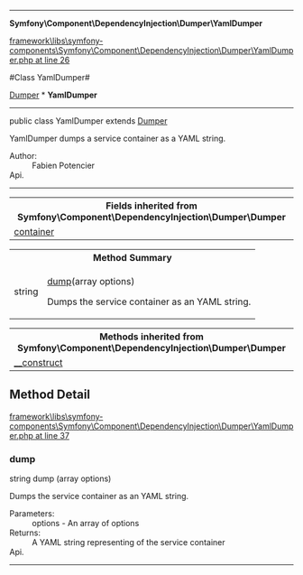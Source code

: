 

- - -

**Symfony\Component\DependencyInjection\Dumper\YamlDumper**


<a href="https://github.com/JeyDotC/Hirudo/blob/master/framework/libs/symfony-components/Symfony/Component/DependencyInjection/Dumper/YamlDumper.php#L26" >framework\libs\symfony-components\Symfony\Component\DependencyInjection\Dumper\YamlDumper.php at line 26</a>

#Class YamlDumper#

<a href="https://github.com/JeyDotC/Hirudo-docs/blob/master/symfony/component/dependencyinjection/dumper/dumper.md">Dumper</a>
    * **YamlDumper**




- - -

<p class="signature"><span class='k'>public  class</span> <span class='nx'>YamlDumper</span>
extends <a href="https://github.com/JeyDotC/Hirudo-docs/blob/master/symfony/component/dependencyinjection/dumper/dumper.md">Dumper</a>

</p>

<div class="comment" id="overview_description"><p>YamlDumper dumps a service container as a YAML string.</p></div>

<dl>
<dt>Author:</dt>
<dd>Fabien Potencier <fabien@symfony.com></dd>
<dt>Api.</dt>
</dl>


- - -

<table class="inherit">
<tr><th colspan="2">Fields inherited from Symfony\Component\DependencyInjection\Dumper\Dumper</th></tr>
<tr><td><a href="https://github.com/JeyDotC/Hirudo-docs/blob/master/symfony/component/dependencyinjection/dumper/dumper.md">container</a></td></tr></table>

<table id="summary_method">
<tr><th colspan="2">Method Summary</th></tr>
<tr>
<td><span class='k'></span> <span class='nx'>string</span></td>
<td class="description"><p class="name"><a href="#dump">dump</a>(array options)</p><p class="description">Dumps the service container as an YAML string.</p></td>
</tr>
</table>

<table class="inherit">
<tr><th colspan="2">Methods inherited from Symfony\Component\DependencyInjection\Dumper\Dumper</th></tr>
<tr><td><a href="https://github.com/JeyDotC/Hirudo-docs/blob/master/symfony/component/dependencyinjection/dumper/dumper.md">__construct</a></td></tr></table>

<h2 id="detail_method">Method Detail</h2>

<a href="https://github.com/JeyDotC/Hirudo/blob/master/framework/libs/symfony-components/Symfony/Component/DependencyInjection/Dumper/YamlDumper.php#L37" >framework\libs\symfony-components\Symfony\Component\DependencyInjection\Dumper\YamlDumper.php at line 37</a>

<h3 id="dump()">dump</h3>
<span class='k'></span> <span class='nx'>string</span> <span class='nf'>dump</span> (array options)

<div class="details">
<p>Dumps the service container as an YAML string.</p><dl>
<dt>Parameters:</dt>
<dd>options - An array of options</dd>
<dt>Returns:</dt>
<dd>A YAML string representing of the service container</dd>
<dt>Api.</dt>
</dl>

</div>

- - -

